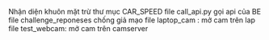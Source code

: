 Nhận diện khuôn mặt trừ thư mục CAR_SPEED
file call_api.py gọi api của BE 
file challenge_reponeses chống giả mạo 
file laptop_cam : mở cam trên lap 
file test_webcam: mở cam trên camserver
